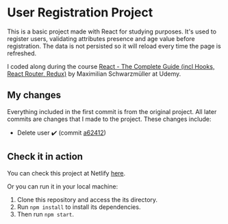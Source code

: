 # User Registration Project

This is a basic project made with React for studying purposes. It's used to register users, validating attributes presence and age value before registration. The data is not persisted so it will reload every time the page is refreshed.

I coded along during the course [React - The Complete Guide (incl Hooks, React Router, Redux)](https://www.udemy.com/course/react-the-complete-guide-incl-redux/#instructor-2) by Maximilian Schwarzmüller at Udemy.

## My changes

Everything included in the first commit is from the original project. All later commits are changes that I made to the project. These changes include:

- Delete user :heavy_check_mark: (commit [a62412](https://github.com/bc-nogueira/user-registration-academind/commit/a62412fa130a02598e3628b6db98e72c9b097fe1))

## Check it in action

You can check this project at Netlify [here](https://user-registration-bc-nogueira.netlify.app/).

Or you can run it in your local machine:

1.  Clone this repository and access the its directory.
2.  Run `npm install` to install its dependencies.
3.  Then run `npm start`.
